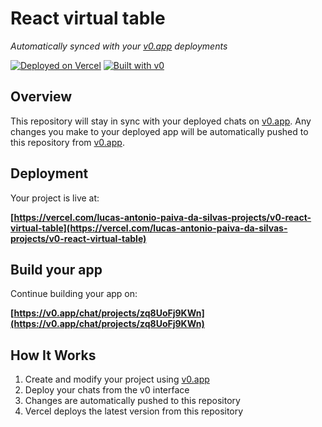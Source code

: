 # React virtual table

*Automatically synced with your [v0.app](https://v0.app) deployments*

[![Deployed on Vercel](https://img.shields.io/badge/Deployed%20on-Vercel-black?style=for-the-badge&logo=vercel)](https://vercel.com/lucas-antonio-paiva-da-silvas-projects/v0-react-virtual-table)
[![Built with v0](https://img.shields.io/badge/Built%20with-v0.app-black?style=for-the-badge)](https://v0.app/chat/projects/zq8UoFj9KWn)

## Overview

This repository will stay in sync with your deployed chats on [v0.app](https://v0.app).
Any changes you make to your deployed app will be automatically pushed to this repository from [v0.app](https://v0.app).

## Deployment

Your project is live at:

**[https://vercel.com/lucas-antonio-paiva-da-silvas-projects/v0-react-virtual-table](https://vercel.com/lucas-antonio-paiva-da-silvas-projects/v0-react-virtual-table)**

## Build your app

Continue building your app on:

**[https://v0.app/chat/projects/zq8UoFj9KWn](https://v0.app/chat/projects/zq8UoFj9KWn)**

## How It Works

1. Create and modify your project using [v0.app](https://v0.app)
2. Deploy your chats from the v0 interface
3. Changes are automatically pushed to this repository
4. Vercel deploys the latest version from this repository
